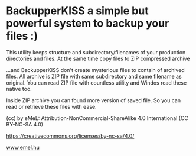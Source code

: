 # BackupperKISS a simple but powerful system to backup your files :)

This utility keeps structure and subdirectory/filenames of your production directories and files.
At the same time copy files to ZIP compressed archive 

...and BackupperKISS don't create mysterious files to contain of archived files.
All archive is ZIP file with same subdirectory and same filename as original.
You can read ZIP file with countless utility and Windos read these native too.

Inside ZIP archive you can found more version of saved file. So you can read or retrieve these files with ease. 



(cc) by eMeL: Attribution-NonCommercial-ShareAlike 4.0 International (CC BY-NC-SA 4.0)

https://creativecommons.org/licenses/by-nc-sa/4.0/

www.emel.hu


